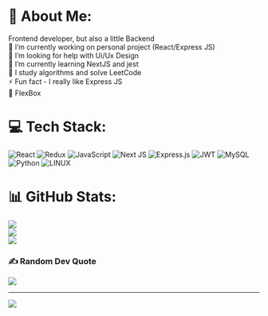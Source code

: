# 💫 About Me:
Frontend developer, but also a little Backend<br>🔭 I’m currently working on personal project (React/Express JS)<br>🤝 I’m looking for help with Ui/Ux Design<br>🌱 I’m currently learning NextJS and jest<br>🍵 I study algorithms and solve LeetCode<br>⚡ Fun fact - I really like Express JS<br>💖 FlexBox


# 💻 Tech Stack:
![React](https://img.shields.io/badge/react-%2320232a.svg?style=for-the-badge&logo=react&logoColor=%2361DAFB) ![Redux](https://img.shields.io/badge/redux-%23593d88.svg?style=for-the-badge&logo=redux&logoColor=white) ![JavaScript](https://img.shields.io/badge/javascript-%23323330.svg?style=for-the-badge&logo=javascript&logoColor=%23F7DF1E) ![Next JS](https://img.shields.io/badge/Next-black?style=for-the-badge&logo=next.js&logoColor=white) ![Express.js](https://img.shields.io/badge/express.js-%23404d59.svg?style=for-the-badge&logo=express&logoColor=%2361DAFB) ![JWT](https://img.shields.io/badge/JWT-black?style=for-the-badge&logo=JSON%20web%20tokens) ![MySQL](https://img.shields.io/badge/mysql-%2300f.svg?style=for-the-badge&logo=mysql&logoColor=white) ![Python](https://img.shields.io/badge/python-3670A0?style=for-the-badge&logo=python&logoColor=ffdd54) ![LINUX](https://img.shields.io/badge/Linux-FCC624?style=for-the-badge&logo=linux&logoColor=black)
# 📊 GitHub Stats:
![](https://github-readme-stats.vercel.app/api?username=Wincentaina&theme=react&hide_border=true&include_all_commits=false&count_private=false)<br/>
![](https://github-readme-streak-stats.herokuapp.com/?user=Wincentaina&theme=react&hide_border=true)<br/>
![](https://github-readme-stats.vercel.app/api/top-langs/?username=Wincentaina&theme=react&hide_border=true&include_all_commits=false&count_private=false&layout=compact)

### ✍️ Random Dev Quote
![](https://quotes-github-readme.vercel.app/api?type=horizontal&theme=radical)

---
[![](https://visitcount.itsvg.in/api?id=Wincentaina&icon=2&color=1)](https://visitcount.itsvg.in)

